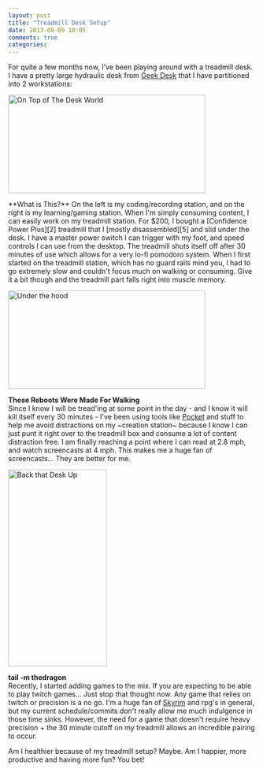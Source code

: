 ```yaml
---
layout: post
title: "Treadmill Desk Setup"
date: 2013-08-09 10:05
comments: true
categories: 
---
```

For quite a few months now, I've been playing around with a treadmill
desk. I have a pretty large hydraulic desk from [Geek Desk][2] that I have
partitioned into 2 workstations:  
<p><a href="https://www.datachomp.com/assets/treadmill/desktop.jpg" target="_blank"><img src="https://www.datachomp.com/assets/treadmill/small_desktop.jpg" title="On Top of The Desk World" alt="On Top of The Desk World" Height="200" Width="400" /></a></p>
**What is This?**  
On the left is my coding/recording station, and on the right is my learning/gaming station.
When I'm simply consuming content, I can easily work on my treadmill station. For $200, I bought a [Confidence Power Plus][2] treadmill that I [mostly disassembled][5] and slid under the desk. I have a master power switch I can trigger with my foot, and speed controls I can use from the desktop. The treadmill shuts itself off after 30 minutes of use which allows for a very lo-fi pomodoro system. When I first started on the treadmill station, which has no guard rails mind you, I had to go extremely slow and couldn't focus much on walking or consuming. Give it a bit though and the treadmill part falls right into muscle memory.

<p><a href="https://www.datachomp.com/assets/treadmill/underview.jpg" target="_blank"><img src="https://www.datachomp.com/assets/treadmill/small_underview.jpg" title="Under the hood" alt="Under the hood" Height="200" Width="400" /></a></p>
  
**These Reboots Were Made For Walking**  
Since I know I will be tread'ing at some point in the day - and I know it will kill itself every 30 minutes - I've been using tools like [Pocket][3] and stuff to help me avoid distractions on my ~creation station~ because I know I can just punt it right over to the treadmill box and consume a lot of content distraction free. I am finally reaching a point where I can read at 2.8 mph, and watch screencasts at 4 mph. This makes me a huge fan of screencasts... They are better for me.
  
<p><a href="https://www.datachomp.com/assets/treadmill/fullview.jpg" target="_blank"><img src="https://www.datachomp.com/assets/treadmill/small_fullview.jpg" title="Back That Desk Up" alt="Back that Desk Up" Height="400" Width="200" /></a></p>
  
**tail -m thedragon**  
Recently, I started adding games to the mix. If you are expecting to be able to play twitch games... Just stop that thought now. Any game that relies on twitch or precision is a no go. I'm a huge fan of [Skyrim][4] and rpg's in general, but my current schedule/commits don't really allow me much indulgence in those time sinks. However, the need for a game that doesn't require heavy precision + the 30 minute cutoff on my treadmill allows an incredible pairing to occur.  
  
Am I healthier because of my treadmill setup?  Maybe. Am I happier, more productive and having more fun? You bet!


[1]: http://www.geekdesk.com/
[2]: http://www.amazon.com/gp/product/B004TGWUPE/ref=oh_details_o02_s00_i00?ie=UTF8&psc=1
[3]: http://getpocket.com/
[4]: http://www.youtube.com/watch?v=VxeW6urxLfY
[5]: http://www.treadmilldeskdiary.com/setting-up-my-confidence-power-plus-treadmill-for-a-desk/